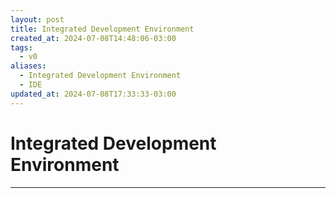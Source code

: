 ```yaml
---
layout: post
title: Integrated Development Environment
created_at: 2024-07-08T14:48:06-03:00
tags:
  - v0
aliases:
  - Integrated Development Environment
  - IDE
updated_at: 2024-07-08T17:33:33-03:00
---
```

# Integrated Development Environment
---

